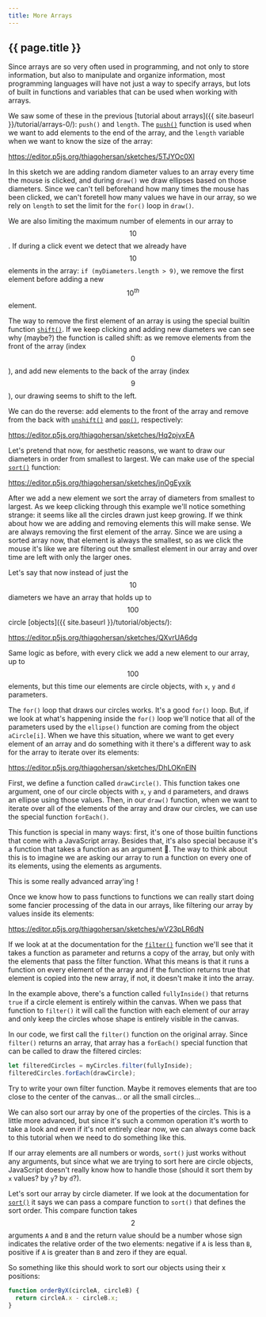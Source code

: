 ```yaml
---
title: More Arrays
---
```


<h2 class="week-title">{{ page.title }}</h2>

Since arrays are so very often used in programming, and not only to store information, but also to manipulate and organize information, most programming languages will have not just a way to specify arrays, but lots of built in functions and variables that can be used when working with arrays.

We saw some of these in the previous [tutorial about arrays]({{ site.baseurl }}/tutorial/arrays-0/): ```push()``` and ```length```. The [```push()```](https://developer.mozilla.org/en-US/docs/Web/JavaScript/Reference/Global_Objects/Array/push) function is used when we want to add elements to the end of the array, and the ```length``` variable when we want to know the size of the array:

https://editor.p5js.org/thiagohersan/sketches/5TJYOc0Xl

In this sketch we are adding random diameter values to an array every time the mouse is clicked, and during ```draw()``` we draw ellipses based on those diameters. Since we can't tell beforehand how many times the mouse has been clicked, we can't foretell how many values we have in our array, so we rely on ```length``` to set the limit for the ```for()``` loop in ```draw()```.

We are also limiting the maximum number of elements in our array to $$10$$. If during a click event we detect that we already have $$10$$ elements in the array: ```if (myDiameters.length > 9)```, we remove the first element before adding a new $$10^{th}$$ element.

The way to remove the first element of an array is using the special builtin function [```shift()```](https://developer.mozilla.org/en-US/docs/Web/JavaScript/Reference/Global_Objects/Array/shift). If we keep clicking and adding new diameters we can see why (maybe?) the function is called shift: as we remove elements from the front of the array (index $$0$$), and add new elements to the back of the array (index $$9$$), our drawing seems to shift to the left.

We can do the reverse: add elements to the front of the array and remove from the back with [```unshift()```](https://developer.mozilla.org/en-US/docs/Web/JavaScript/Reference/Global_Objects/Array/unshift) and [```pop()```](https://developer.mozilla.org/en-US/docs/Web/JavaScript/Reference/Global_Objects/Array/pop), respectively:

https://editor.p5js.org/thiagohersan/sketches/Hq2pjvxEA

Let's pretend that now, for aesthetic reasons, we want to draw our diameters in order from smallest to largest. We can make use of the special [```sort()```](https://developer.mozilla.org/en-US/docs/Web/JavaScript/Reference/Global_Objects/Array/sort) function:

https://editor.p5js.org/thiagohersan/sketches/jnOgEyxik

After we add a new element we sort the array of diameters from smallest to largest. As we keep clicking through this example we'll notice something strange: it seems like all the circles drawn just keep growing. If we think about how we are adding and removing elements this will make sense. We are always removing the first element of the array. Since we are using a sorted array now, that element is always the smallest, so as we click the mouse it's like we are filtering out the smallest element in our array and over time are left with only the larger ones.

Let's say that now instead of just the $$10$$ diameters we have an array that holds up to $$100$$ circle [objects]({{ site.baseurl }}/tutorial/objects/):

https://editor.p5js.org/thiagohersan/sketches/QXvrUA6dg

Same logic as before, with every click we add a new element to our array, up to $$100$$ elements, but this time our elements are circle objects, with ```x```, ```y``` and ```d``` parameters.

The ```for()``` loop that draws our circles works. It's a good ```for()``` loop. But, if we look at what's happening inside the ```for()``` loop we'll notice that all of the parameters used by the ```ellipse()``` function are coming from the object ```aCircle[i]```. When we have this situation, where we want to get every element of an array and do something with it there's a different way to ask for the array to iterate over its elements:

https://editor.p5js.org/thiagohersan/sketches/DhLOKnElN

First, we define a function called ```drawCircle()```. This function takes one argument, one of our circle objects with ```x```, ```y``` and ```d``` parameters, and draws an ellipse using those values. Then, in our ```draw()``` function, when we want to iterate over all of the elements of the array and draw our circles, we can use the special function ```forEach()```.

This function is special in many ways: first, it's one of those builtin functions that come with a JavaScript array. Besides that, it's also special because it's a function that takes a function as an argument 🤯. The way to think about this is to imagine we are asking our array to run a function on every one of its elements, using the elements as arguments.

This is some really advanced array'ing !

Once we know how to pass functions to functions we can really start doing some fancier processing of the data in our arrays, like filtering our array by values inside its elements:

https://editor.p5js.org/thiagohersan/sketches/wV23pLR6dN

If we look at at the documentation for the [```filter()```](https://developer.mozilla.org/en-US/docs/Web/JavaScript/Reference/Global_Objects/Array/filter) function we'll see that it takes a function as parameter and returns a copy of the array, but only with the elements that pass the filter function. What this means is that it runs a function on every element of the array and if the function returns true that element is copied into the new array, if not, it doesn't make it into the array.

In the example above, there's a function called ```fullyInside()``` that returns ```true``` if a circle element is entirely within the canvas. When we pass that function to ```filter()``` it will call the function with each element of our array and only keep the circles whose shape is entirely visible in the canvas.

In our code, we first call the ```filter()``` function on the original array. Since ```filter()``` returns an array, that array has a ```forEach()``` special function that can be called to draw the filtered circles:
```js
let filteredCircles = myCircles.filter(fullyInside);
filteredCircles.forEach(drawCircle);
```

Try to write your own filter function. Maybe it removes elements that are too close to the center of the canvas... or all the small circles...

We can also sort our array by one of the properties of the circles. This is a little more advanced, but since it's such a common operation it's worth to take a look and even if it's not entirely clear now, we can always come back to this tutorial when we need to do something like this.

If our array elements are all numbers or words, ```sort()``` just works without any arguments, but since what we are trying to sort here are circle objects, JavaScript doesn't really know how to handle those (should it sort them by ```x``` values? by ```y```? by ```d```?).

Let's sort our array by circle diameter. If we look at the documentation for [```sort()```](https://developer.mozilla.org/en-US/docs/Web/JavaScript/Reference/Global_Objects/Array/sort) it says we can pass a compare function to ```sort()``` that defines the sort order. This compare function takes $$2$$ arguments ```A``` and ```B``` and the return value should be a number whose sign indicates the relative order of the two elements: negative if ```A``` is less than ```B```, positive if ```A``` is greater than ```B``` and zero if they are equal.

So something like this should work to sort our objects using their x positions:
```js
function orderByX(circleA, circleB) {
  return circleA.x - circleB.x;
}
```

